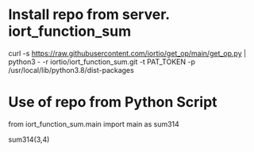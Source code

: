 # Install repo from server. iort_function_sum
curl -s https://raw.githubusercontent.com/iortio/get_op/main/get_op.py | python3 - -r iortio/iort_function_sum.git -t PAT_TOKEN -p /usr/local/lib/python3.8/dist-packages

# Use of repo from Python Script
 from iort_function_sum.main import main as sum314
 
 sum314(3,4)
